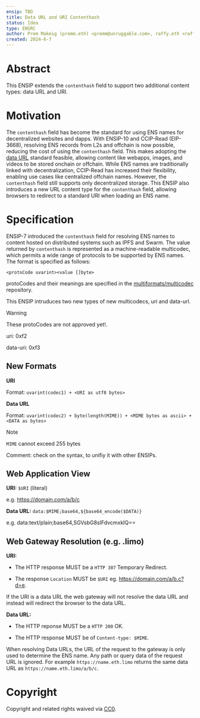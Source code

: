 ```yaml
---
ensip: TBD
title: Data URL and URI Contenthash
status: Idea
type: ENSRC
author: Prem Makeig (premm.eth) <premm@unruggable.com>, raffy.eth <raffy@unruggable.com>
created: 2024-6-7
---
```


# Abstract 

This ENSIP extends the `contenthash` field to support two additional content types: data URL and URI.

# Motivation

The `contenthash` field has become the standard for using ENS names for decentralized websites and dapps. With ENSIP-10 and CCIP-Read (EIP-3668), resolving ENS records from L2s and offchain is now possible, reducing the cost of using the `contenthash` field. This makes adopting the [data URL](https://datatracker.ietf.org/doc/html/rfc2397) standard feasible, allowing content like webapps, images, and videos to be stored onchain or offchain. While ENS names are traditionally linked with decentralization, CCIP-Read has increased their flexibility, enabling use cases like centralized offchain names. However, the `contenthash` field still supports only decentralized storage. This ENSIP also introduces a new URL content type for the `contenthash` field, allowing browsers to redirect to a standard URI when loading an ENS name.

# Specification

ENSIP-7 introduced the `contenthash` field for resolving ENS names to content hosted on distributed systems such as IPFS and Swarm. The value returned by `contenthash` is represented as a machine-readable multicodec, which permits a wide range of protocols to be supported by ENS names. The format is specified as follows:

```
<protoCode uvarint><value []byte>
```

protoCodes and their meanings are specified in the [multiformats/multicodec](https://github.com/multiformats/multicodec) repository.

This ENSIP intruduces two new types of new multicodecs, uri and data-url.  

>[!WARNING] 
>These protoCodes are not approved yet!.

uri: 0xf2

data-uri: 0xf3

## New Formats 
**URI**

Format: `uvarint(codec1) + <URI as utf8 bytes>`

**Data URL**

Format: `uvarint(codec2) + byte(length(MIME)) + <MIME bytes as ascii> + <DATA as bytes>`

>[!Note] 
>`MIME` cannot exceed 255 bytes

Comment: check on the syntax, to unifiy it with other ENSIPs. 

## Web Application View 

**URI:** `$URI` (literal)

e.g. https://domain.com/a/b/c

**Data URL:** `data:$MIME;base64,${base64_encode($DATA)}`

e.g. data:text/plain;base64,SGVsbG8sIFdvcmxkIQ==	

## Web Gateway Resolution (e.g. .limo)

**URI:** 

* The HTTP response MUST be a `HTTP 307` Temporary Redirect.
	
* The response `Location` MUST be `$URI` eg. https://domain.com/a/b.c?d=e.

If the URI is a data URL the web gateway will not resolve the data URL and instead will redirect the browser to the data URL. 

**Data URL:**

* The HTTP reponse MUST be a `HTTP 200` OK.

* The HTTP response MUST be of `Content-type: $MIME`.

When resolving Data URLs, the URL of the request to the gateway is only used to determine the ENS name. Any path or query data of the request URL is ignored. For example `https://name.eth.limo` returns the same data URL as `https://name.eth.limo/a/b/c`.


# Copyright
Copyright and related rights waived via [CC0](../LICENSE.md).


